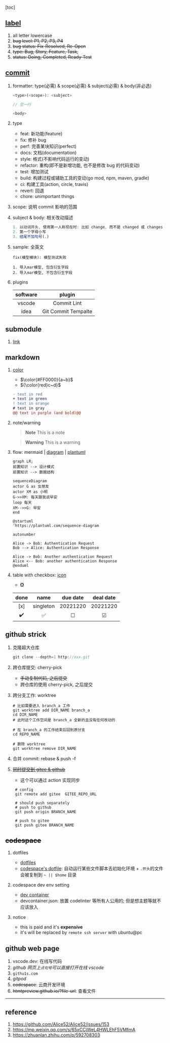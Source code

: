 [toc]

## [label](https://github.com/Alice52/.github/issues/3#issue-1518275484)

1. all letter lowercase
2. ~~bug level: P1, P2, P3, P4~~
3. ~~bug status: Fix-Resolved, Re-Open~~
4. ~~type: Bug, Story, Feature, Task,~~
5. ~~status: Doing, Completed, Ready-Test~~

## [commit](https://mp.weixin.qq.com/s/bYU0Pqnhq4NiPLslFzIKyg)

1. formatter: type(必需) & scope(必需) & subject(必需) & body(非必选)

   ```js
   <type>(<scope>): <subject>

   // 空一行

   <body>
   ```

2. type

   - feat: 新功能(feature)
   - fix: 修补 bug
   - perf: 完善某块知识(perfect)
   - docs: 文档(documentation)
   - style: 格式(不影响代码运行的变动)
   - refactor: 重构(即不是新增功能, 也不是修改 bug 的代码变动)
   - test: 增加测试
   - build: 构建过程或辅助工具的变动(go mod, npm, maven, gradle)
   - ci: 构建工具(action, circle, travis)
   - revert: 回退
   - chore: unimportant things

3. scope: 说明 commit 影响的范围
4. subject & body: 相关改动描述

   ```js
   1. 以动词开头, 使用第一人称现在时: 比如 change, 而不是 changed 或 changes
   2. 第一个字母小写
   3. 结尾不加句号(.)
   ```

5. sample: 全英文

   ```
   fix(模型模块): 模型测试失败

   1. 导入mar模型, 包含衍生字段
   2. 导入mar模型, 不包含衍生字段
   ```

6. plugins

   | software |       plugin        |
   | :------: | :-----------------: |
   |  vscode  |     Commit Lint     |
   |   idea   | Git Commit Tempalte |

## submodule

1. [link](../git/5.submodule.md)

## markdown

1. [color](https://github.com/community/community/discussions/31570)

   - $\color{#FF0000}{a~b}$
   - ${\color{red}c~d}$

   ```diff
   - text in red
   + text in green
   ! text in orange
   # text in gray
   @@ text in purple (and bold)@@
   ```

2. note/warning

   > **Note**
   > This is a note

   > **Warning**
   > This is a warning

3. flow: mermaid | [diagram](https://docs.github.com/en/get-started/writing-on-github/working-with-advanced-formatting/creating-diagrams) | [plantuml](https://www.yuque.com/yuque/gpvawt/editor-puml)

   ```mermaid
   graph LR;
   前置知识 --> 设计模式
   前置知识 --> 数据结构
   ```

   ```mermaid
   sequenceDiagram
   actor G as 女朋友
   actor XM as 小明
   G->>XM: 每天跟我说早安
   loop 每天
   XM-->>G: 早安
   end
   ```

   ```plantuml
   @startuml
   'https://plantuml.com/sequence-diagram

   autonumber

   Alice -> Bob: Authentication Request
   Bob --> Alice: Authentication Response

   Alice -> Bob: Another authentication Request
   Alice <-- Bob: another authentication Response
   @enduml
   ```

4. table with checkbox: [icon](https://gist.github.com/rxaviers/7360908)

   - :negative_squared_cross_mark:

   |        done        |        name        | due date | deal date |
   | :----------------: | :----------------: | :------: | :-------: |
   |        [x]         |     singleton      | 20221220 | 20221220  |
   | :heavy_check_mark: | :white_check_mark: | &#9744;  |  &#9745;  |

## github strick

1. 克隆超大仓库

   ```js
   git clone --depth=1 http://xxx.git
   ```

2. 跨仓库提交: cherry-pick

   - ~~手动复制代码, 之后提交~~
   - 跨仓库的使用 cherry-pick, 之后提交

3. 跨分支工作: worktree

   ```shell
   # 比如需要进入 branch_a 工作
   git worktree add DIR_NAME branch_a
   cd DIR_NAME
   # 此时这个工作空间是 branch_a 全新的且没有任何改动的

   # 在 branch_a 的工作结束后回到原分支
   cd REPO_NAME

   # 删除 worktree
   git worktree remove DIR_NAME
   ```

4. 合并 commit: rebase & push -f
5. ~~[同时提交到 gitee & github](https://www.jianshu.com/p/747e2bb71775)~~

   - 这个可以通过 action 实现同步

   ```shell
    # config
    git remote add gitee  GITEE_REPO_URL

    # should push separately
    # push to github
    git push origin BRANCH_NAME

    # push to gitee
    git push gitee BRANCH_NAME
   ```

## ~~codespace~~

1. dotfiles

   - [dotfiles](https://www.webpro.nl/articles/getting-started-with-dotfiles)
   - [codespace's dotfile](https://docs.github.com/en/codespaces/customizing-your-codespace/personalizing-codespaces-for-your-account#dotfiles): 自动运行某些文件脚本去初始化环境 + `.开头`的文件会被复制到 `~ || $home` 目录

2. codespace dev env setting

   - [dev container](https://docs.github.com/en/codespaces/setting-up-your-project-for-codespaces/introduction-to-dev-containers)
   - devcontainer.json: 放置 codelinter 等所有人公用的; 但是想主题等就不应该放入

3. notice

   - this is paid and it's **expensive**
   - it's will be replaced by `remote ssh server` with ubuntu@pc

## github web page

1. vscode.dev: 在线写代码
2. _github 网页上`点句号`可以直接打开在线 vscode_
3. `githu1s.com`
4. _gitpod_
5. ~~codespace~~: 云商开发环境
6. ~~htmtpreview.github.io/?file-url~~: 查看文件

---

## reference

1. https://github.com/Alice52/Alice52/issues/153
2. https://mp.weixin.qq.com/s/65xCCjWeL4HWLEhF5VMfmA
3. https://zhuanlan.zhihu.com/p/592708303
